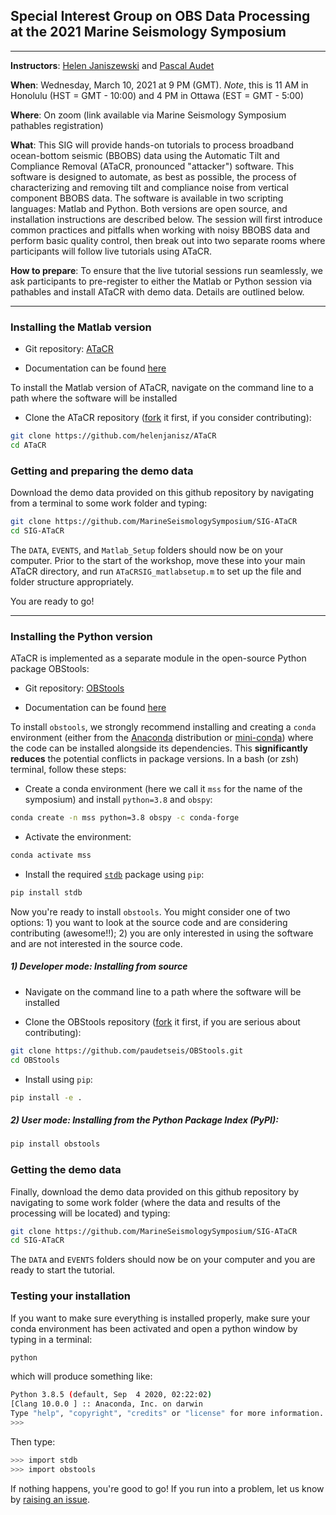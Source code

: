 ## Special Interest Group on OBS Data Processing at the 2021 Marine Seismology Symposium

---

**Instructors**: [Helen Janiszewski](https://helenjaniszewski.squarespace.com) and [Pascal Audet](https://www.uogeophysics.com/authors/admin/)

**When**: Wednesday, March 10, 2021 at 9 PM (GMT). *Note*, this is 11 AM in Honolulu (HST = GMT - 10:00) and 4 PM in Ottawa (EST = GMT - 5:00)

**Where**: On zoom (link available via Marine Seismology Symposium pathables registration)

**What**: This SIG will provide hands-on tutorials to process broadband ocean-bottom seismic (BBOBS) data using the Automatic Tilt and Compliance Removal (ATaCR, pronounced "attacker") software. This software is designed to automate, as best as possible, the process of characterizing and removing tilt and compliance noise from vertical component BBOBS data. The software is available in two scripting languages: Matlab and Python. Both versions are open source, and installation instructions are described below. The session will first introduce common practices and pitfalls when working with noisy BBOBS data and perform basic quality control, then break out into two separate rooms where participants will follow live tutorials using ATaCR. 

**How to prepare**: To ensure that the live tutorial sessions run seamlessly, we ask participants to pre-register to either the Matlab or Python session via pathables and install ATaCR with demo data. Details are outlined below.

---

### Installing the Matlab version

- Git repository: [ATaCR](https://github.com/helenjanisz/ATaCR)

- Documentation can be found [here](https://github.com/helenjanisz/ATaCR/blob/master/ATaCR_Manual.pdf)

To install the Matlab version of ATaCR, navigate on the command line to a path where the software will be installed

- Clone the ATaCR repository ([fork](https://docs.github.com/en/github/getting-started-with-github/fork-a-repo) it first, if you consider contributing):

```bash
git clone https://github.com/helenjanisz/ATaCR
cd ATaCR
```

### Getting and preparing the demo data

Download the demo data provided on this github repository by navigating from a terminal to some work folder and typing:

```bash
git clone https://github.com/MarineSeismologySymposium/SIG-ATaCR
cd SIG-ATaCR
```

The `DATA`, `EVENTS`, and `Matlab_Setup` folders should now be on your computer. Prior to the start of the workshop, move these into your main ATaCR directory, and run `ATaCRSIG_matlabsetup.m` to set up the file and folder structure appropriately.

You are ready to go!

---

### Installing the Python version

ATaCR is implemented as a separate module in the open-source Python package OBStools:

- Git repository: [OBStools](https://github.com/nfsi-canada/OBStools)

- Documentation can be found [here](https://nfsi-canada.github.io/OBStools/)

To install `obstools`, we strongly recommend installing and creating a `conda` environment (either from the [Anaconda](https://anaconda.org) distribution or [mini-conda](https://docs.conda.io/en/latest/miniconda.html)) where the code can be installed alongside its dependencies. This **significantly reduces** the potential conflicts in package versions. In a bash (or zsh) terminal, follow these steps:

- Create a conda environment (here we call it `mss` for the name of the symposium) and install `python=3.8` and `obspy`:

```bash
conda create -n mss python=3.8 obspy -c conda-forge
```

- Activate the environment:

```bash
conda activate mss
```

- Install the required [`stdb`](https://github.com/schaefferaj/StDb) package using `pip`:

```bash
pip install stdb
```

Now you're ready to install `obstools`. You might consider one of two options: 1) you want to look at the source code and are considering contributing (awesome!!); 2) you are only interested in using the software and are not interested in the source code.

##### 1) Developer mode: Installing from source

- Navigate on the command line to a path where the software will be installed

- Clone the OBStools repository ([fork](https://docs.github.com/en/github/getting-started-with-github/fork-a-repo) it first, if you are serious about contributing):

```bash
git clone https://github.com/paudetseis/OBStools.git
cd OBStools
```

- Install using `pip`:

```bash
pip install -e .
```

##### 2) User mode: Installing from the Python Package Index (PyPI):

```bash
pip install obstools
```

### Getting the demo data

Finally, download the demo data provided on this github repository by navigating to some work folder (where the data and results of the processing will be located) and typing:

```bash
git clone https://github.com/MarineSeismologySymposium/SIG-ATaCR
cd SIG-ATaCR
```

The `DATA` and `EVENTS` folders should now be on your computer and you are ready to start the tutorial.

### Testing your installation

If you want to make sure everything is installed properly, make sure your conda environment has been activated and open a python window by typing in a terminal:

```bash
python
```

which will produce something like:

```bash
Python 3.8.5 (default, Sep  4 2020, 02:22:02) 
[Clang 10.0.0 ] :: Anaconda, Inc. on darwin
Type "help", "copyright", "credits" or "license" for more information.
>>> 
```

Then type:

```bash
>>> import stdb
>>> import obstools
```

If nothing happens, you're good to go! If you run into a problem, let us know by [raising an issue](https://github.com/MarineSeismologySymposium/SIG-ATaCR/issues). 

